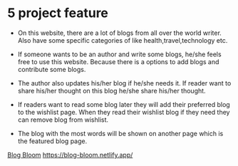 # 5 project feature

- On this website, there are a lot of blogs from all over the world writer. Also have some specific categories of like health,travel,technology etc.

- If someone wants to be an author and write some blogs, he/she feels free to use this website. Because there is a options to add blogs and contribute some blogs.

- The author also updates his/her blog if he/she needs it. If reader want to share his/her thought on this blog he/she share his/her thought.

- If readers want to read some blog later they will add their preferred blog to the wishlist page. When they read their wishlist blog if they need they can remove blog from wishlist.

- The blog with the most words will be shown on another page which is the featured blog page.

[Blog Bloom](https://blog-bloom.netlify.app/ 'Blog Bloom')
https://blog-bloom.netlify.app/

